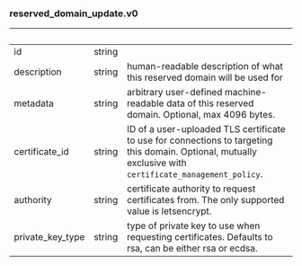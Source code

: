 
### reserved_domain_update.v0

| &nbsp; | &nbsp; | &nbsp; |
|---|---|---|
| id | string |  |
| description | string | human-readable description of what this reserved domain will be used for |
| metadata | string | arbitrary user-defined machine-readable data of this reserved domain. Optional, max 4096 bytes. |
| certificate_id | string | ID of a user-uploaded TLS certificate to use for connections to targeting this domain. Optional, mutually exclusive with `certificate_management_policy`. |
| authority | string | certificate authority to request certificates from. The only supported value is letsencrypt. |
| private_key_type | string | type of private key to use when requesting certificates. Defaults to rsa, can be either rsa or ecdsa. |